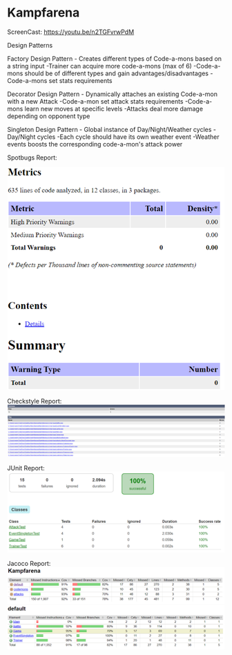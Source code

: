 # Kampfarena

ScreenCast: https://youtu.be/n2TGFvrwPdM

Design Patterns

Factory Design Pattern - Creates different types of Code-a-mons based on a string input
-Trainer can acquire more code-a-mons (max of 6)
-Code-a-mons should be of different types and gain advantages/disadvantages
-Code-a-mons set stats requirements

Decorator Design Pattern - Dynamically attaches an existing Code-a-mon with a new Attack
-Code-a-mon set attack stats requirements
-Code-a-mons learn new moves at specific levels
-Attacks deal more damage depending on opponent type

Singleton Design Pattern - Global instance of Day/Night/Weather cycles
-Day/Night cycles
-Each cycle should have its own weather event
-Weather events boosts the corresponding code-a-mon's attack power

Spotbugs Report:


![Spotbugs](https://github.com/RyanGudi/Kampfarena/blob/main/Spotbugs.PNG)

Checkstyle Report:
![Checkstyle](https://github.com/RyanGudi/Kampfarena/blob/main/Checkstyle.PNG)

JUnit Report:
![Junit](https://github.com/RyanGudi/Kampfarena/blob/main/JUnit.PNG)

Jacoco Report:
![Jacoco1](https://github.com/RyanGudi/Kampfarena/blob/main/Jacoco.PNG)
![Jacoco2](https://github.com/RyanGudi/Kampfarena/blob/main/Jacoco2.PNG)
